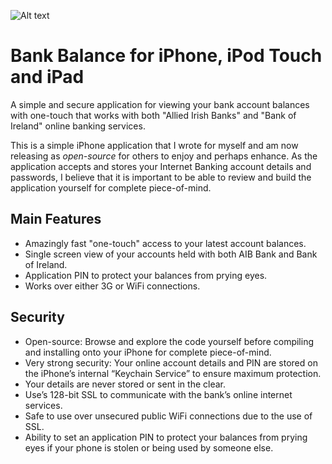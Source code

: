 ![Alt text](/dglancy/iPhone-BankBalance/raw/master/docs/bank-balance-banner.png" "Bank Balance Image Banner")

# Bank Balance for iPhone, iPod Touch and iPad
A simple and secure application for viewing your bank account balances with one-touch that works with both "Allied Irish Banks" and "Bank of Ireland" online banking services.

This is a simple iPhone application that I wrote for myself and am now releasing as *open-source* for others to enjoy and perhaps enhance. As the application accepts and stores your Internet Banking account details and passwords, I believe that it is important to be able to review and build the application yourself for complete piece-of-mind.

## Main Features

* Amazingly fast "one-touch" access to your latest account balances.
* Single screen view of your accounts held with both AIB Bank and Bank of Ireland.
* Application PIN to protect your balances from prying eyes.
* Works over either 3G or WiFi connections.

## Security

* Open-source: Browse and explore the code yourself before compiling and installing onto your iPhone for complete piece-of-mind.
* Very strong security: Your online account details and PIN are stored on the iPhone’s internal “Keychain Service” to ensure maximum protection.
* Your details are never stored or sent in the clear.
* Use’s 128-bit SSL to communicate with the bank’s online internet services.
* Safe to use over unsecured public WiFi connections due to the use of SSL.
* Ability to set an application PIN to protect your balances from prying eyes if your phone is stolen or being used by someone else.